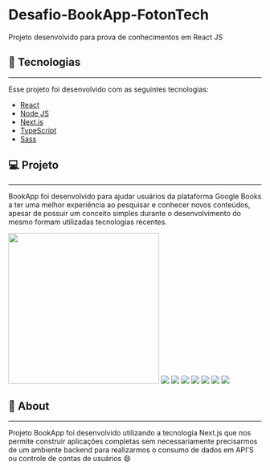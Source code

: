 # Desafio-BookApp-FotonTech
Projeto desenvolvido para prova de conhecimentos em React JS
<h2>🚀 Tecnologias</h2>
<hr>
Esse projeto foi desenvolvido com as seguintes tecnologias:
<ul>
  <li><a href="https://pt-br.reactjs.org" target="_blank">React</a></li>
  <li><a href="https://nodejs.org/en/" target="_blank">Node JS</a></li>
  <li><a href="https://nextjs.org" target="_blank">Next.js</a></li>
  <li><a href="https://www.typescriptlang.org/" target="_blank">TypeScript</a></li>
  <li><a href="https://sass-lang.com" target="_blank">Sass</a></li>
</ul>
<h2>💻 Projeto</h2>
<hr>
<p>
BookApp foi desenvolvido para ajudar usuários da plataforma Google Books a ter uma melhor experiência ao pesquisar e conhecer novos conteúdos, apesar de possuir um conceito simples durante o desenvolvimento do mesmo formam utilizadas tecnologias recentes.
</p>
<div style="align-items: center;">
<img src="https://github.com/BrunoMeirel3s/Desafio-BookApp-FotonTech/blob/main/public/screenshots/1.PNG" width="300px"  height="auto"></img>
<img src="https://github.com/BrunoMeirel3s/Desafio-BookApp-FotonTech/blob/main/public/screenshots/2.PNG"></img>
<img src="https://github.com/BrunoMeirel3s/Desafio-BookApp-FotonTech/blob/main/public/screenshots/3.PNG"></img>
<img src="https://github.com/BrunoMeirel3s/Desafio-BookApp-FotonTech/blob/main/public/screenshots/4.PNG"></img>
<img src="https://github.com/BrunoMeirel3s/Desafio-BookApp-FotonTech/blob/main/public/screenshots/5.PNG"></img>
<img src="https://github.com/BrunoMeirel3s/Desafio-BookApp-FotonTech/blob/main/public/screenshots/6.PNG"></img>
<img src="https://github.com/BrunoMeirel3s/Desafio-BookApp-FotonTech/blob/main/public/screenshots/7.PNG"></img>
<img src="https://github.com/BrunoMeirel3s/Desafio-BookApp-FotonTech/blob/main/public/screenshots/8.PNG"></img>
</div>

<h2>🤔 About</h2>
<hr>
Projeto BookApp foi desenvolvido utilizando a tecnologia Next.js que nos permite construir aplicações completas sem necessariamente precisarmos de um ambiente backend para realizarmos o consumo de dados em API'S ou controle de contas de usuários 😄
